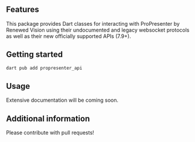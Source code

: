 ## Features

This package provides Dart classes for interacting with ProPresenter by Renewed Vision using their
undocumented and legacy websocket protocols as well as their new officially supported APIs (7.9+).

## Getting started

```bash
dart pub add propresenter_api
```

## Usage

Extensive documentation will be coming soon.

## Additional information

Please contribute with pull requests!
